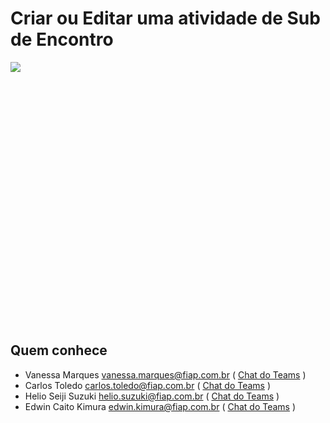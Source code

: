 # Criar ou Editar uma atividade de Sub de Encontro

<div style="height: 420px; overflow-x:scroll;">
    <img src="../criacao_edicao_ativiade_sub_de_encontro.svg" style="max-width: initial;">
</div>

## Quem conhece

- Vanessa Marques <vanessa.marques@fiap.com.br> 
( [Chat do Teams](https://teams.microsoft.com/l/chat/0/?users=vanessa.marques@fiap.com.br) )
- Carlos Toledo <carlos.toledo@fiap.com.br>
( [Chat do Teams](https://teams.microsoft.com/l/chat/0/?users=carlos.toledo@fiap.com.br) )
- Helio Seiji Suzuki <helio.suzuki@fiap.com.br>
( [Chat do Teams](https://teams.microsoft.com/l/chat/0/?users=helio.suzuki@fiap.com.br) )
- Edwin Caito Kimura <edwin.kimura@fiap.com.br>
( [Chat do Teams](https://teams.microsoft.com/l/chat/0/?users=edwin.kimura@fiap.com.br) )

 